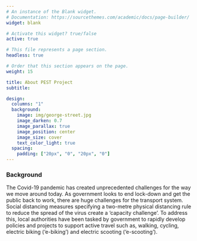 ```yaml
---
# An instance of the Blank widget.
# Documentation: https://sourcethemes.com/academic/docs/page-builder/
widget: blank

# Activate this widget? true/false
active: true

# This file represents a page section.
headless: true

# Order that this section appears on the page.
weight: 15

title: About PEST Project
subtitle: 

design:
  columns: "1"
  background:
    image: img/george-street.jpg
    image_darken: 0.7
    image_parallax: true
    image_position: center
    image_size: cover
    text_color_light: true
  spacing:
    padding: ["20px", "0", "20px", "0"]
---
```


### Background 

The Covid-19 pandemic has created unprecedented challenges for the way we move around today. As government looks to end lock-down and get the public back to work, there are huge challenges for the transport system. Social distancing measures specifying a two-metre physical distancing rule to reduce the spread of the virus create a ‘capacity challenge’. To address this, local authorities have been tasked by government to rapidly develop policies and projects to support active travel such as, walking, cycling, electric biking (‘e-biking’) and electric scooting (‘e-scooting’).
<!-- 
### Goals:


* Increase understanding of place-based policy and activity in relation to active travel in the aftermath of the Covid-19 pandemic
  * Assess how they support equitable and sustainable transport for most vulnerable colectives/areas
  * Assess Active Travel’s role in the transition to climate neutrality and healthier and more equitable ecosystems -->
